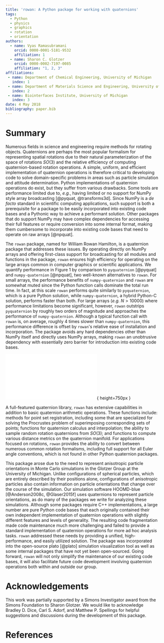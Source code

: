 ```yaml
---
title: 'rowan: A Python package for working with quaternions'
tags:
  - Python
  - physics
  - graphics
  - rotation
  - orientation
authors:
  - name: Vyas Ramasubramani
    orcid: 0000-0001-5181-9532
    affiliation: 1
  - name: Sharon C. Glotzer
    orcid: 0000-0002-7197-0085
    affiliation: "1, 2, 3"
affiliations:
 - name: Department of Chemical Engineering, University of Michigan
   index: 1
 - name: Department of Materials Science and Engineering, University of Michigan
   index: 2
 - name: Biointerfaces Institute, University of Michigan
   index: 3
date: 4 May 2018
bibliography: paper.bib
---
```


# Summary

Numerous fields in science and engineering require methods for rotating
objects. Quaternions are perhaps the most popular formalism for representing
spatial rotations due to their natural parameterization of the space of
rotations $SO(3)$ and the relative efficiency of computing quaternion-based
rotation operations. A simple, uniform, and efficient implementation of
quaternion operations is therefore critical to developing code to solve
domain-specific problems in areas such as particle simulation and attitude
determination. Python implementations of quaternion operations do exist, but
they suffer from various drawbacks. Some tools are performance limited due to,
*e.g.*, having limited or no support for NumPy style array broadcasting
[@pyquat, @transforms3d]. Since NumPy is a *de facto* standard in scientific
computing applications, such support is both a prerequisite for a package to be
easily incorporated into existing code bases and a Pythonic way to achieve a
performant solution. Other packages that do support NumPy may have complex
dependencies for accessing their full features or require conversion into some
internal format, making them cumbersome to incorporate into existing code bases
that need to operate on raw arrays [@npquat].

The ``rowan`` package, named for William Rowan Hamilton, is a quaternion
package that addresses these issues. By operating directly on NumPy arrays and
offering first-class support for broadcasting for all modules and functions in
the package, ``rowan`` ensures high efficiency for operating on the large
arrays common in computer graphics or scientific applications. We quantify
performance in Figure 1 by comparison to ``pyquaternion`` [@pyquat] and
``numpy-quaternion`` [@npquat], two well-known alternatives to ``rowan``. For
small arrays, the performance benefits of ``numpy-quaternion`` and ``rowan``
are somewhat muted since the Python function calls dominate the total run time.
In fact, at this scale  ``rowan`` performs quite similarly to ``pyquaternion``,
which is a pure Python solution, while ``numpy-quaternion``, a hybrid Python-C
solution, performs faster than both. For large arrays (*e.g.* $N > 10000$)
where performance limitations become significant, however, ``rowan`` outstrips
``pyquaternion``  by roughly two orders of magnitude and approaches the
performance of ``numpy-quaternion``.  Although a typical function call with
``rowan`` is, on average, roughly 4 times slower than ``numpy-quaternion``,
this performance difference is offset by ``rowan``'s relative ease of
installation and incorporation. The package avoids any hard dependencies other
than NumPy itself and directly uses NumPy arrays, making ``rowan`` an
unobtrusive dependency with essentially zero barrier for introduction into
existing code bases.

![Performance Comparison](Performance.pdf){ height=750px }

A full-featured quaternion library, ``rowan`` has extensive capabilities in
addition to basic quaternion arithmetic operations. These functions include:
methods for point set registration, including some that are specialized for
solving the Procrustes problem of superimposing corresponding sets of points;
functions for quaternion calculus and interpolation; the ability to sample
random rotation quaternions from $SO(3)$; and functions to compute various
distance metrics on the quaternion manifold. For applications focused on
rotations, ``rowan`` provides the ability to convert between numerous common
rotation formalisms, including full support for all Euler angle conventions,
which is not found in other Python quaternion packages.

This package arose due to the need to represent anisotropic particle
orientations in Monte Carlo simulations in the Glotzer Group at the University
of Michigan. Unlike configurations of spherical particles, which are entirely
described by their positions alone, configurations of anisotropic particles
also contain information on particle orientations that change over
the course of the simulation. Our simulation software HOOMD-blue
[@Anderson2008c, @Glaser2015f] uses quaternions to represent particle
orientations, as do many of the packages we write for analyzing these
simulations. Although some packages require C++ implementations, a large number
are pure Python code bases that each originally contained their own independent
implementation of quaternion operations with slightly different features and
levels of generality. The resulting code fragmentation made code maintenance
much more challenging and failed to provide a standard implementation of
quaternion operations for more ad hoc analysis tasks. ``rowan`` addressed these
needs by providing a unified, high-performance, and easily utilized solution.
The package was incorporated into the open-source plato [@plato] simulation
visualization tool as well as some internal packages that have not yet been
open-sourced. Going forward, ``rowan`` will not only simplify the maintenance
of our existing code bases, it will also facilitate future code development
involving quaternion operations both within and outside our group.

# Acknowledgements

This work was partially supported by a Simons Investigator award from the
Simons Foundation to Sharon Glotzer. We would like to acknowledge Bradley D.
Dice, Carl S. Adorf, and Matthew P. Spellings for helpful suggestions and
discussions during the development of this package.

# References
